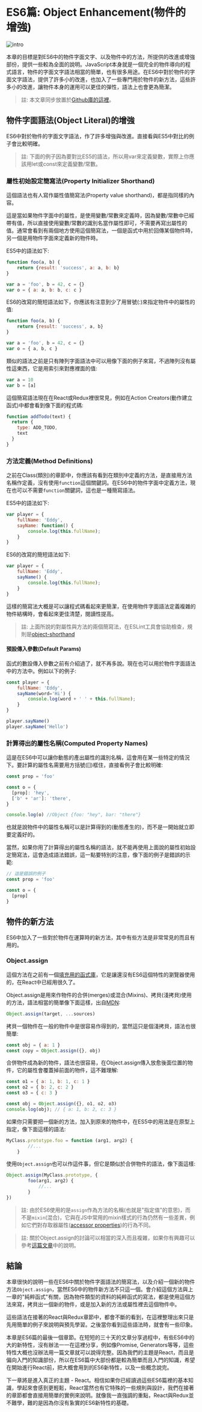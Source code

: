 # ES6篇: Object Enhancement(物件的增強)

![intro](https://raw.githubusercontent.com/eyesofkids/ironman2017/master/day13_object_improve/asset/intro.png)

本章的目標是對ES6中的物件字面文字、以及物件中的方法，所提供的改進或增強部份，提供一些較為全面的說明。JavaScript本身就是一個完全的物件導向的程式語言，物件的字面文字語法相當的簡單，也有很多用途。在ES6中對於物件的字面文字語法，提供了許多小的改進，也加入了一些專門用於物件的新方法，這些許多小的改進，讓物件本身的運用可以更佳的彈性，語法上也會更為簡潔。

> 註: 本文章同步放置於[Github庫的這裡](https://github.com/eyesofkids/ironman2017/tree/master/day13_object_improve)。

## 物件字面語法(Object Literal)的增強

ES6中對於物件的字面文字語法，作了許多增強與改進。直接看與ES5中對比的例子會比較明確。

> 註: 下面的例子因為要對比ES5的語法，所以用var來定義變數，實際上你應該用let或const來定義變數/常數。

### 屬性初始設定簡寫法(Property Initializer Shorthand)

這個語法也有人寫作屬性值簡寫法(Property value shorthand)，都是指同樣的內容。

這是當如果物件字面中的屬性，是使用變數/常數來定義時，因為變數/常數中已經帶有值，所以直接使用變數/常數的識別名當作屬性即可，不需要再寫出屬性的值。通常會看到有兩個地方使用這個簡寫法，一個是函式中用於回傳某個物件時，另一個是用物件字面來定義新的物件時。

ES5中的語法如下:

```js
function foo(a, b) {
    return {result: 'success', a: a, b: b}
}

var a = 'foo', b = 42, c = {}
var o = { a: a, b: b, c: c }
```

ES6的改寫的簡短語法如下，你應該有注意到少了用冒號(:)來指定物件中的屬性的值:

```js
function foo(a, b) {
    return {result: 'success', a, b}
}

var a = 'foo', b = 42, c = {}
var o = { a, b, c }
```

類似的語法之前是只有陣列字面語法中可以用像下面的例子來寫，不過陣列沒有屬性這東西，它是用索引來對應裡面的值:

```js
var a = 10
var b = [a]
```

這個簡寫語法現在在React或Redux裡很常見，例如在Action Creators(動作建立函式)中都會看到像下面的程式碼:

```js
function addTodo(text) {
  return {
    type: ADD_TODO,
    text
  }
}
```

### 方法定義(Method Definitions)

之前在Class(類別)的章節中，你應該有看到在類別中定義的方法，是直接用方法名稱作定義，沒有使用`function`這個關鍵詞。在ES6中的物件字面中定義方法，現在也可以不需要`function`關鍵詞，這也是一種簡寫語法。

ES5中的語法如下:

```js
var player = {
    fullName: 'Eddy',
    sayName: function() {
        console.log(this.fullName);
    }
}
```

ES6的改寫的簡短語法如下:

```js
var player = {
    fullName: 'Eddy',
    sayName() {
        console.log(this.fullName);
    }
}
```

這樣的簡寫法大概是可以讓程式碼看起來更簡潔，在使用物件字面語法定義複雜的物件結構時，會看起來更佳清楚，閱讀性提高。

> 註: 上面所說的對屬性與方法的兩個簡寫法，在ESLint工具會協助檢查，規則是[object-shorthand](http://eslint.org/docs/rules/object-shorthand)

#### 預設傳入參數(Default Params)

函式的數設傳入參數之前有介紹過了，就不再多說。現在也可以用於物件字面語法中的方法中。例如以下的例子:

```js
const player = {
    fullName: 'Eddy',
    sayName(word='Hi') {
        console.log(word + ' ' + this.fullName);
    }
}

player.sayName()
player.sayName('Hello')
```

### 計算得出的屬性名稱(Computed Property Names)

這是在ES6中可以讓你動態的產出屬性的識別名稱，這會用在某一些特定的情況下。要計算的屬性名需要用方括號([])框住，直接看例子會比較明確:

```js
const prop = 'foo'

const o = {
  [prop]: 'hey',
  ['b' + 'ar']: 'there',
}

console.log(o) //Object {foo: "hey", bar: "there"}
```

也就是說物件中的屬性名稱可以是計算得到的(動態產生的)，而不是一開始就立即要定義好的。

當然，如果你用了計算得出的屬性名稱的語法，就不能再使用上面說的屬性初始設定簡寫法，這會造成語法錯誤，這一點要特別的注意，像下面的例子是錯誤的示範:

```js
// 這是錯誤的例子
const prop = 'foo'

const o = {
  [prop]
}
```

## 物件的新方法

ES6中加入了一些對於物件在運算時的新方法，其中有些方法是非常常見的而且有用的。

### Object.assign

這個方法在之前有一個[填充用的函式庫](https://github.com/sindresorhus/object-assign)，它是讓還沒有ES6這個特性的瀏覽器使用的，在React中已經用很久了。

Object.assign是用來作物件的合併(merges)或混合(Mixins)、拷貝(淺拷貝)使用的方法，語法相當的簡單像下面這樣，出自[MDN](https://developer.mozilla.org/en-US/docs/Web/JavaScript/Reference/Global_Objects/Object/assign):

```js
Object.assign(target, ...sources)
```

拷貝一個物件在一般的物件中是很容易作得到的，當然這只是個淺拷貝，語法也很簡單:

```js
const obj = { a: 1 }
const copy = Object.assign({}, obj)
```

合併物件成為新的物件，語法也很容易，在Object.assign傳入放愈後面位置的物件，它的屬性會覆蓋掉前面的物件，這不難理解:

```js
const o1 = { a: 1, b: 1, c: 1 }
const o2 = { b: 2, c: 2 }
const o3 = { c: 3 }

const obj = Object.assign({}, o1, o2, o3)
console.log(obj); // { a: 1, b: 2, c: 3 }
```

如果你只需要把一個新的方法，加入到原來的物件中，在ES5中的用法是在原型上指定，像下面這樣的語法:

```js
MyClass.prototype.foo = function (arg1, arg2) {
        //...
    }
```

使用`Object.assign`也可以作這件事，但它是類似於合併物件的語法，像下面這樣:

```js
Object.assign(MyClass.prototype, {
        foo(arg1, arg2) {
            //...
        }
})
```

> 註: 由於ES6使用的是`assign`作為方法的名稱(也就是"指定值"的意思)，而不是`mixin`(混合)，它與在JS中常用的mixin樣式的行為仍然有一些差異，例如它們對存取器屬性([accessor properties](https://developer.mozilla.org/en-US/docs/Web/JavaScript/Reference/Global_Objects/Object/defineProperty))的行為不同。

> 註: 關於Object.assign的討論可以相當的深入而且複雜，如果你有興趣可以參考[這篇文章](http://www.2ality.com/2014/01/object-assign.html)中的說明。

## 結論

本章很快的說明一些在ES6中關於物件字面語法的簡寫法，以及介紹一個新的物件方法`Object.assign`，當然ES6中的物件新方法不只這一個。會介紹這個方法與上一章的"純粹函式"有關，因為物件類型的資料的純粹函式的寫法，都是使用這個方法來寫，拷貝出一個新的物件，或是加入新的方法或屬性裡去這個物件中。

這些語法在接著的React與Redux章節中，都會不斷的看到，在這裡整理出來只是先用簡單的例子來說明與預先學習。之後當你看到這些語法時，就會有一些印象。

本章是ES6篇的最後一個章節。在短短的三十天的文章分享過程中，有些ES6中的大的新特性，沒有辦法一一在這裡分享，例如像Promise, Generators等等，這些特性大概也沒辦法用一篇文章就可以說得完整。因為我們的主題是React，而且是偏向入門的知識部份，所以在ES6篇中大部份都是較為簡單而且入門的知識，希望在開始進行React前，把大概會用到的ES6新特性，以及一些概念說完。

下一章將是進入真正的主題 - React。相信如果你已經讀過這些ES6篇裡的基本知識，學起來會感到更輕鬆，React當然也有它特殊的一些規則與設計，我們在接著的章節都會直接用簡單的實例來說明。就像我一直強調的重點，React與Redux並不難學，難的是因為你沒有紥實的ES6新特性的基礎。
